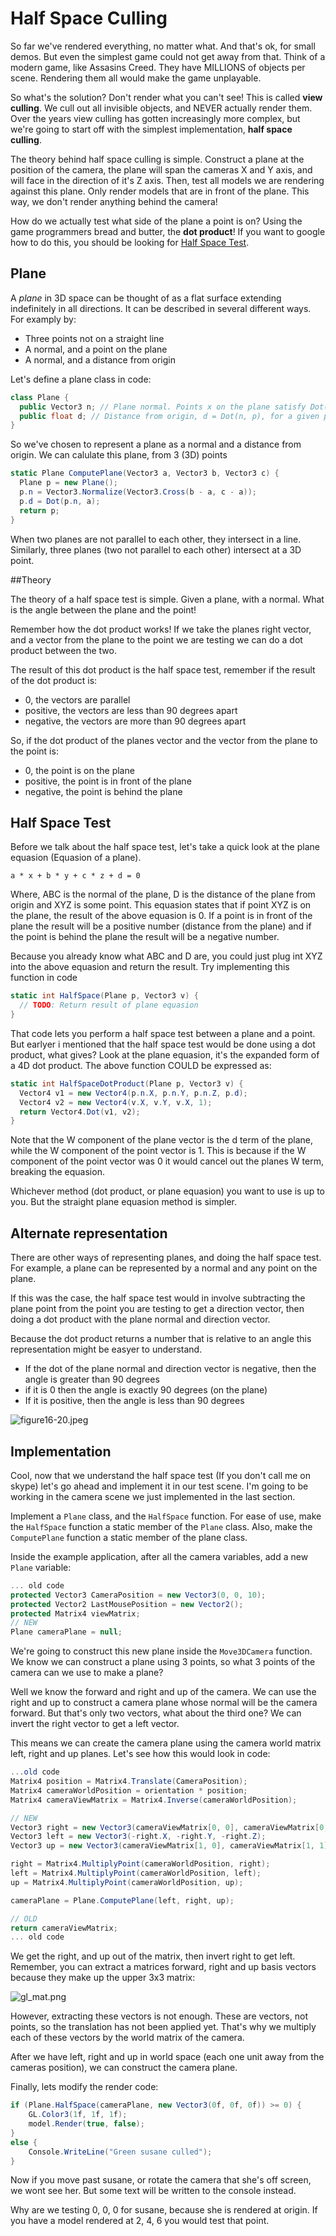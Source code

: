# Half Space Culling

So far we've rendered everything, no matter what. And that's ok, for small demos. But even the simplest game could not get away from that. Think of a modern game, like Assasins Creed. They have MILLIONS of objects per scene. Rendering them all would make the game unplayable.

So what's the solution? Don't render what you can't see! This is called __view culling__. We cull out all invisible objects, and NEVER actually render them. Over the years view culling has gotten increasingly more complex, but we're going to start off with the simplest implementation, __half space culling__.

The theory behind half space culling is simple. Construct a plane at the position of the camera, the plane will span the cameras X and Y axis, and will face in the direction of it's Z axis. Then, test all models we are rendering against this plane. Only render models that are in front of the plane. This way, we don't render anything behind the camera!

How do we actually test what side of the plane a point is on? Using the game programmers bread and butter, the __dot product__! If you want to google how to do this, you should be looking for [Half Space Test](https://www.google.com/#q=half+space+test).

## Plane

A _plane_ in 3D space can be thought of as a flat surface extending indefinitely in all directions. It can be described in several different ways. For examply by:

* Three points not on a straight line
* A normal, and a point on the plane
* A normal, and a distance from origin

Let's define a plane class in code:

```cs
class Plane {
  public Vector3 n; // Plane normal. Points x on the plane satisfy Dot(n, x) = d
  public float d; // Distance from origin, d = Dot(n, p), for a given point p on the plane
}
```

So we've chosen to represent a plane as a normal and a distance from origin. We can calulate this plane, from 3 (3D) points

```cs
static Plane ComputePlane(Vector3 a, Vector3 b, Vector3 c) {
  Plane p = new Plane();
  p.n = Vector3.Normalize(Vector3.Cross(b - a, c - a));
  p.d = Dot(p.n, a);
  return p;
}
```

When two planes are not parallel to each other, they intersect in a line. Similarly, three planes (two not parallel to each other) intersect at a 3D point.

##Theory

The theory of a half space test is simple. Given a plane, with a normal. What is the angle between the plane and the point!

Remember how the dot product works! If we take the planes right vector, and a vector from the plane to the point we are testing we can do a dot product between the two. 

The result of this dot product is the half space test, remember if the result of the dot product is:

* 0, the vectors are parallel
* positive, the vectors are less than 90 degrees apart
* negative, the vectors are more than 90 degrees apart

So, if the dot product of the planes vector and the vector from the plane to the point is:

* 0, the point is on the plane
* positive, the point is in front of the plane
* negative, the point is behind the plane

## Half Space Test

Before we talk about the half space test, let's take a quick look at the plane equasion (Equasion of a plane).

```
a * x + b * y + c * z + d = 0
```

Where, ABC is the normal of the plane, D is the distance of the plane from origin and XYZ is some point. This equasion states that if point XYZ is on the plane, the result of the above equasion is 0. If a point is in front of the plane the result will be a positive number (distance from the plane) and if the point is behind the plane the result will be a negative number.

Because you already know what ABC and D are, you could just plug int XYZ into the above equasion and return the result. Try implementing this function in code

```cs
static int HalfSpace(Plane p, Vector3 v) {
  // TODO: Return result of plane equasion
}
```

That code lets you perform a half space test between a plane and a point. But earlyer i mentioned that the half space test would be done using a dot product, what gives? Look at the plane equasion, it's the expanded form of a 4D dot product. The above function COULD be expressed as:

```cs
static int HalfSpaceDotProduct(Plane p, Vector3 v) {
  Vector4 v1 = new Vector4(p.n.X, p.n.Y, p.n.Z, p.d);
  Vector4 v2 = new Vector4(v.X, v.Y, v.X, 1);
  return Vector4.Dot(v1, v2);
}
```

Note that the W component of the plane vector is the d term of the plane, while the W component of the point vector is 1. This is because if the W component of the point vector was 0 it would cancel out the planes W term, breaking the equasion.

Whichever method (dot product, or plane equasion) you want to use is up to you. But the straight plane equasion method is simpler.

## Alternate representation

There are other ways of representing planes, and doing the half space test. For example, a plane can be represented by a normal and any point on the plane. 

If this was the case, the half space test would in involve subtracting the plane point from the point you are testing to get a direction vector, then doing a dot product with the plane normal and direction vector.

Because the dot product returns a number that is relative to an angle this representation might be easyer to understand. 

* If the dot of the plane normal and direction vector is negative, then the angle is greater than 90 degrees
* if it is 0 then the angle is exactly 90 degrees (on the plane)
* If it is positive, then the angle is less than 90 degrees

![figure16-20.jpeg](figure16-20.jpeg)

## Implementation

Cool, now that we understand the half space test (If you don't call me on skype) let's go ahead and implement it in our test scene. I'm going to be working in the camera scene we just implemented in the last section.

Implement a ```Plane``` class, and the ```HalfSpace``` function. For ease of use, make the ```HalfSpace``` function a static member of the ```Plane``` class. Also, make the ```ComputePlane``` function a static member of the plane class.

Inside the example application, after all the camera variables, add a new ```Plane``` variable:

```cs
... old code
protected Vector3 CameraPosition = new Vector3(0, 0, 10);
protected Vector2 LastMousePosition = new Vector2();
protected Matrix4 viewMatrix;
// NEW
Plane cameraPlane = null;
```

We're going to construct this new plane inside the ```Move3DCamera``` function. We know we can construct a plane using 3 points, so what 3 points of the camera can we use to make a plane?

Well we know the forward and right and up of the camera. We can use the right and up to construct a camera plane whose normal will be the camera forward. But that's only two vectors, what about the third one? We can invert the right vector to get a left vector. 

This means we can create the camera plane using the camera world matrix left, right and up planes. Let's see how this would look in code:

```cs
...old code
Matrix4 position = Matrix4.Translate(CameraPosition);
Matrix4 cameraWorldPosition = orientation * position;
Matrix4 cameraViewMatrix = Matrix4.Inverse(cameraWorldPosition);

// NEW
Vector3 right = new Vector3(cameraViewMatrix[0, 0], cameraViewMatrix[0, 1], cameraViewMatrix[0, 2]);
Vector3 left = new Vector3(-right.X, -right.Y, -right.Z);
Vector3 up = new Vector3(cameraViewMatrix[1, 0], cameraViewMatrix[1, 1], cameraViewMatrix[1, 2]);

right = Matrix4.MultiplyPoint(cameraWorldPosition, right);
left = Matrix4.MultiplyPoint(cameraWorldPosition, left);
up = Matrix4.MultiplyPoint(cameraWorldPosition, up);

cameraPlane = Plane.ComputePlane(left, right, up);

// OLD
return cameraViewMatrix;
... old code
```

We get the right, and up out of the matrix, then invert right to get left. Remember, you can extract a matrices  forward, right and up basis vectors because they make up the upper 3x3 matrix:

![gl_mat.png](gl_mat.png)

However, extracting these vectors is not enough. These are vectors, not points, so the translation has not been applied yet. That's why we multiply each of these vectors by the world matrix of the camera.

After we have left, right and up in world space (each one unit away from the cameras position), we can construct the camera plane.

Finally, lets modify the render code:

```cs
if (Plane.HalfSpace(cameraPlane, new Vector3(0f, 0f, 0f)) >= 0) {
    GL.Color3(1f, 1f, 1f);
    model.Render(true, false);
}
else {
    Console.WriteLine("Green susane culled");
}
```

Now if you move past susane, or rotate the camera that she's off screen, we wont see her. But some text will be written to the console instead.

Why are we testing 0, 0, 0 for susane, because she is rendered at origin. If you have a model rendered at 2, 4, 6 you would test that point.